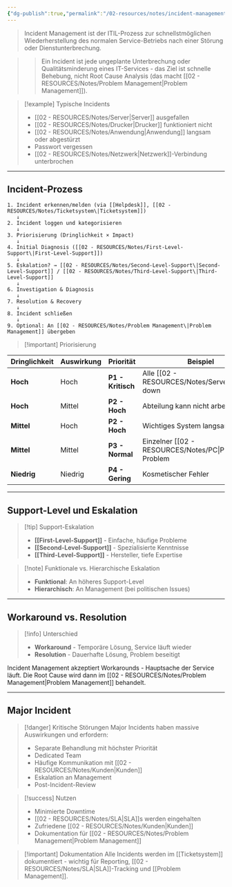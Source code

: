 ```yaml
---
{"dg-publish":true,"permalink":"/02-resources/notes/incident-management/","tags":["informatik/management","GFN/LF06"],"noteIcon":"","updated":"2025-10-24T12:57:13.972+02:00"}
---
```



>Incident Management ist der ITIL-Prozess zur schnellstmöglichen Wiederherstellung des normalen Service-Betriebs nach einer Störung oder Dienstunterbrechung.

>>Ein Incident ist jede ungeplante Unterbrechung oder Qualitätsminderung eines IT-Services - das Ziel ist schnelle Behebung, nicht Root Cause Analysis (das macht [[02 - RESOURCES/Notes/Problem Management\|Problem Management]]).

>[!example] Typische Incidents
>- [[02 - RESOURCES/Notes/Server\|Server]] ausgefallen
>- [[02 - RESOURCES/Notes/Drucker\|Drucker]] funktioniert nicht
>- [[02 - RESOURCES/Notes/Anwendung\|Anwendung]] langsam oder abgestürzt
>- Passwort vergessen
>- [[02 - RESOURCES/Notes/Netzwerk\|Netzwerk]]-Verbindung unterbrochen

---

## Incident-Prozess

```
1. Incident erkennen/melden (via [[Helpdesk]], [[02 - RESOURCES/Notes/Ticketsystem\|Ticketsystem]])
   ↓
2. Incident loggen und kategorisieren
   ↓
3. Priorisierung (Dringlichkeit × Impact)
   ↓
4. Initial Diagnosis ([[02 - RESOURCES/Notes/First-Level-Support\|First-Level-Support]])
   ↓
5. Eskalation? → [[02 - RESOURCES/Notes/Second-Level-Support\|Second-Level-Support]] / [[02 - RESOURCES/Notes/Third-Level-Support\|Third-Level-Support]]
   ↓
6. Investigation & Diagnosis
   ↓
7. Resolution & Recovery
   ↓
8. Incident schließen
   ↓
9. Optional: An [[02 - RESOURCES/Notes/Problem Management\|Problem Management]] übergeben
```

>[!important] Priorisierung

|Dringlichkeit|Auswirkung|Priorität|Beispiel|
|---|---|---|---|
|**Hoch**|Hoch|**P1 - Kritisch**|Alle [[02 - RESOURCES/Notes/Server\|Server]] down|
|**Hoch**|Mittel|**P2 - Hoch**|Abteilung kann nicht arbeiten|
|**Mittel**|Hoch|**P2 - Hoch**|Wichtiges System langsam|
|**Mittel**|Mittel|**P3 - Normal**|Einzelner [[02 - RESOURCES/Notes/PC\|PC]] Problem|
|**Niedrig**|Niedrig|**P4 - Gering**|Kosmetischer Fehler|

---

## Support-Level und Eskalation

>[!tip] Support-Eskalation
>- **[[First-Level-Support]]** - Einfache, häufige Probleme
>- **[[Second-Level-Support]]** - Spezialisierte Kenntnisse
>- **[[Third-Level-Support]]** - Hersteller, tiefe Expertise

>[!note] Funktionale vs. Hierarchische Eskalation
>- **Funktional**: An höheres Support-Level
>- **Hierarchisch**: An Management (bei politischen Issues)

---

## Workaround vs. Resolution

>[!info] Unterschied
>- **Workaround** - Temporäre Lösung, Service läuft wieder
>- **Resolution** - Dauerhafte Lösung, Problem beseitigt

Incident Management akzeptiert Workarounds - Hauptsache der Service läuft. Die Root Cause wird dann im [[02 - RESOURCES/Notes/Problem Management\|Problem Management]] behandelt.

---

## Major Incident

>[!danger] Kritische Störungen
>Major Incidents haben massive Auswirkungen und erfordern:
>- Separate Behandlung mit höchster Priorität
>- Dedicated Team
>- Häufige Kommunikation mit [[02 - RESOURCES/Notes/Kunden\|Kunden]]
>- Eskalation an Management
>- Post-Incident-Review

>[!success] Nutzen
>- Minimierte Downtime
>- [[02 - RESOURCES/Notes/SLA\|SLA]]s werden eingehalten
>- Zufriedene [[02 - RESOURCES/Notes/Kunden\|Kunden]]
>- Dokumentation für [[02 - RESOURCES/Notes/Problem Management\|Problem Management]]

>[!important] Dokumentation
>Alle Incidents werden im [[Ticketsystem]] dokumentiert - wichtig für Reporting, [[02 - RESOURCES/Notes/SLA\|SLA]]-Tracking und [[Problem Management]].
